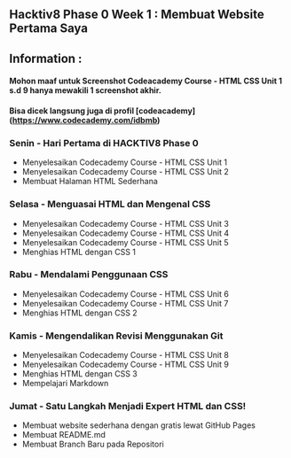 ## Hacktiv8 Phase 0 Week 1 : Membuat Website Pertama Saya

## Information :  
#### Mohon maaf untuk Screenshot Codeacademy Course - HTML CSS Unit 1 s.d 9 hanya mewakili 1 screenshot akhir.
#### Bisa dicek langsung juga di profil [codeacademy] (https://www.codecademy.com/idbmb)

### Senin - Hari Pertama di HACKTIV8 Phase 0

- Menyelesaikan Codecademy Course - HTML CSS Unit 1
- Menyelesaikan Codecademy Course - HTML CSS Unit 2
- Membuat Halaman HTML Sederhana

### Selasa - Menguasai HTML dan Mengenal CSS

- Menyelesaikan Codecademy Course - HTML CSS Unit 3
- Menyelesaikan Codecademy Course - HTML CSS Unit 4
- Menyelesaikan Codecademy Course - HTML CSS Unit 5
- Menghias HTML dengan CSS 1

### Rabu - Mendalami Penggunaan CSS

- Menyelesaikan Codecademy Course - HTML CSS Unit 6
- Menyelesaikan Codecademy Course - HTML CSS Unit 7
- Menghias HTML dengan CSS 2

### Kamis - Mengendalikan Revisi Menggunakan Git

- Menyelesaikan Codecademy Course - HTML CSS Unit 8
- Menyelesaikan Codecademy Course - HTML CSS Unit 9
- Menghias HTML dengan CSS 3
- Mempelajari Markdown

### Jumat - Satu Langkah Menjadi Expert HTML dan CSS!

- Membuat website sederhana dengan gratis lewat GitHub Pages
- Membuat README.md
- Membuat Branch Baru pada Repositori

